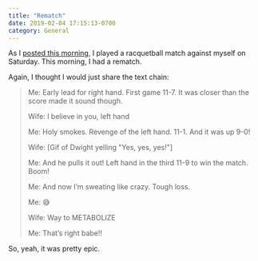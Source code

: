 ```yaml
---
title: "Rematch"
date: 2019-02-04 17:15:13-0700
category: General
---
```


As I [posted this morning](https://www.bennorris.com/2019/02/04/right-vs-left), I played a racquetball match against myself on Saturday. This morning, I had a rematch.

Again, I thought I would just share the text chain:

> Me: Early lead for right hand. First game 11-7. It was closer than the score made it sound though.
> 
> Wife: I believe in you, left hand
> 
> Me: Holy smokes. Revenge of the left hand. 11-1. And it was up 9-0!
> 
> Wife: [Gif of Dwight yelling "Yes, yes, yes!"]
> 
> Me: And he pulls it out! Left hand in the third 11-9 to win the match. Boom!
> 
> Me: And now I’m sweating like crazy. Tough loss.
> 
> Me: 😅
> 
> Wife: Way to METABOLIZE
> 
> Me: That’s right babe!!

So, yeah, it was pretty epic.